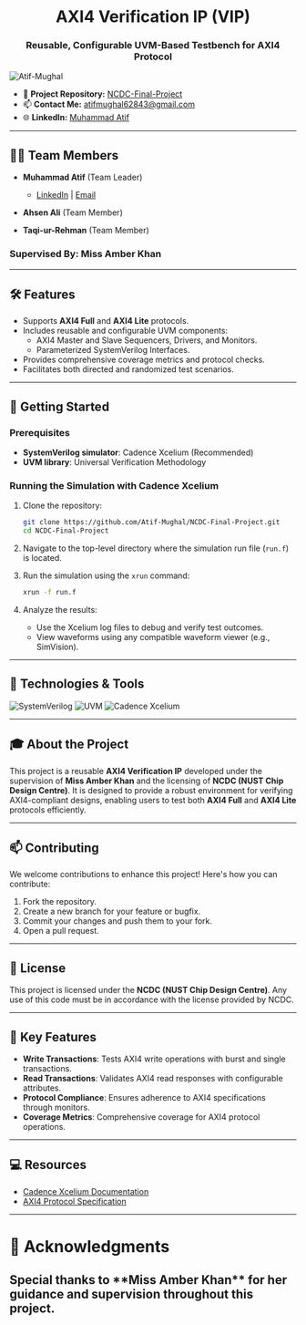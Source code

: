 <h1 align="center">AXI4 Verification IP (VIP)</h1>
<h3 align="center">Reusable, Configurable UVM-Based Testbench for AXI4 Protocol</h3>

<p align="left">
  <img src="https://komarev.com/ghpvc/?username=Atif-Mughal&label=Project%20views&color=0e75b6&style=flat" alt="Atif-Mughal" />
</p>

- 🔭 **Project Repository:** [NCDC-Final-Project](https://github.com/Atif-Mughal/NCDC-Final-Project.git)
- 📫 **Contact Me:** [atifmughal62843@gmail.com](mailto:atifmughal62843@gmail.com)
- 🌐 **LinkedIn:** [Muhammad Atif](https://www.linkedin.com/in/atif-mughal-62a00027b/)

---

<h2 align="left">👩‍💻 Team Members</h2>

- **Muhammad Atif** (Team Leader)  
  - [LinkedIn](https://www.linkedin.com/in/atif-mughal-62a00027b/) | [Email](mailto:atifmughal62843@gmail.com)

- **Ahsen Ali** (Team Member)

- **Taqi-ur-Rehman** (Team Member)

<h3>Supervised By: Miss Amber Khan</h3>


---

<h2 align="left">🛠️ Features</h2>

- Supports **AXI4 Full** and **AXI4 Lite** protocols.
- Includes reusable and configurable UVM components:
  - AXI4 Master and Slave Sequencers, Drivers, and Monitors.
  - Parameterized SystemVerilog Interfaces.
- Provides comprehensive coverage metrics and protocol checks.
- Facilitates both directed and randomized test scenarios.

---

<h2 align="left">🚀 Getting Started</h2>

### Prerequisites

- **SystemVerilog simulator**: Cadence Xcelium (Recommended)
- **UVM library**: Universal Verification Methodology

### Running the Simulation with Cadence Xcelium

1. Clone the repository:
   ```bash
   git clone https://github.com/Atif-Mughal/NCDC-Final-Project.git
   cd NCDC-Final-Project
   ```

2. Navigate to the top-level directory where the simulation run file (`run.f`) is located.

3. Run the simulation using the `xrun` command:
   ```bash
   xrun -f run.f
   ```

4. Analyze the results:
   - Use the Xcelium log files to debug and verify test outcomes.
   - View waveforms using any compatible waveform viewer (e.g., SimVision).

---

<h2 align="left">🔧 Technologies & Tools</h2>

![SystemVerilog](https://img.shields.io/badge/-SystemVerilog-3776AB?style=flat-square&logo=systemverilog&logoColor=white)
![UVM](https://img.shields.io/badge/-UVM-3776AB?style=flat-square&logo=uvm&logoColor=white)
![Cadence Xcelium](https://img.shields.io/badge/-Cadence_Xcelium-00599C?style=flat-square&logo=cadence&logoColor=white)

---

<h2 align="left">🎓 About the Project</h2>

This project is a reusable **AXI4 Verification IP** developed under the supervision of **Miss Amber Khan** and the licensing of **NCDC (NUST Chip Design Centre)**. It is designed to provide a robust environment for verifying AXI4-compliant designs, enabling users to test both **AXI4 Full** and **AXI4 Lite** protocols efficiently.

---

<h2 align="left">📫 Contributing</h2>

We welcome contributions to enhance this project! Here's how you can contribute:

1. Fork the repository.
2. Create a new branch for your feature or bugfix.
3. Commit your changes and push them to your fork.
4. Open a pull request.

---

<h2 align="left">📜 License</h2>

This project is licensed under the **NCDC (NUST Chip Design Centre)**. Any use of this code must be in accordance with the license provided by NCDC.

---

<h2 align="left">🔑 Key Features</h2>

- **Write Transactions**: Tests AXI4 write operations with burst and single transactions.
- **Read Transactions**: Validates AXI4 read responses with configurable attributes.
- **Protocol Compliance**: Ensures adherence to AXI4 specifications through monitors.
- **Coverage Metrics**: Comprehensive coverage for AXI4 protocol operations.

---

<h2 align="left">💻 Resources</h2>

- [Cadence Xcelium Documentation](https://www.cadence.com/content/cadence-www/global/en_US/home/tools/system-design-and-verification/simulation-and-testbench-verification/xcelium-simulator.html)
- [AXI4 Protocol Specification](https://developer.arm.com/documentation/ihi0022/latest)

---

<h1 align="left">🙌 Acknowledgments</h2>

<h2 align="centre">Special thanks to **Miss Amber Khan** for her guidance and supervision throughout this project.</h2>
